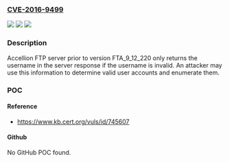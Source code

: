 ### [CVE-2016-9499](https://cve.mitre.org/cgi-bin/cvename.cgi?name=CVE-2016-9499)
![](https://img.shields.io/static/v1?label=Product&message=FTP%20Server&color=blue)
![](https://img.shields.io/static/v1?label=Version&message=%20FTA_9_12_220%20FTA_9_12_220%20&color=brighgreen)
![](https://img.shields.io/static/v1?label=Vulnerability&message=CWE-204&color=brighgreen)

### Description

Accellion FTP server prior to version FTA_9_12_220 only returns the username in the server response if the username is invalid. An attacker may use this information to determine valid user accounts and enumerate them.

### POC

#### Reference
- https://www.kb.cert.org/vuls/id/745607

#### Github
No GitHub POC found.


